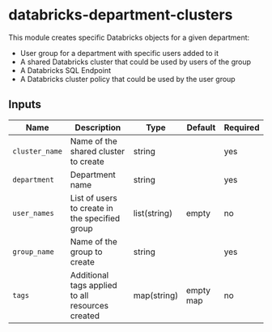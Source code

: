 # databricks-department-clusters


This module creates specific Databricks objects for a given department:

* User group for a department with specific users added to it
* A shared Databricks cluster that could be used by users of the group
* A Databricks SQL Endpoint
* A Databricks cluster policy that could be used by the user group


## Inputs

| Name           | Description                          | Type   | Default | Required |
|----------------|--------------------------------------|--------|---------|----------|
|`cluster_name` | Name of the shared cluster to create | string |         | yes      |
|`department`|Department name|string||yes|
|`user_names`|List of users to create in the specified group|list(string)|empty|no|
|`group_name`|Name of the group to create|string||yes|
|`tags`|Additional tags applied to all resources created|map(string)|empty map|no|
